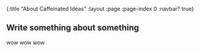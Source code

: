 {:title "About Caffeinated Ideas"
 :layout :page
 :page-index 0
 :navbar? true}

## Write something about something

wow wow wow
